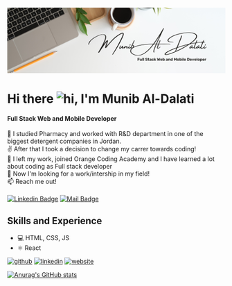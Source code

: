 
![Full Stack Web and Mobile Developer](https://github.com/munibdalati/munibdalati/blob/main/Banner.png)

# Hi there <img src="https://user-images.githubusercontent.com/1303154/88677602-1635ba80-d120-11ea-84d8-d263ba5fc3c0.gif" width="28px" height="28px" alt="hi">, I'm Munib Al-Dalati
#### Full Stack Web and Mobile Developer

👀 I studied Pharmacy and worked with R&D department in one of the biggest detergent companies in Jordan. <br />
:v:	After that I took a decision to change my carrer towards coding! <br />
🌱 I left my work, joined Orange Coding Academy and I have learned a lot about coding as Full stack developer  <br />
💞️ Now I'm looking for a work/intership in my field! <br />
📫 Reach me out! <br />
<br />
 [![Linkedin Badge](https://img.shields.io/badge/-Munib-0e76a8?style=flat&labelColor=0e76a8&logo=linkedin&logoColor=white)](https://www.linkedin.com/in/munib-dalati/) [![Mail Badge](https://img.shields.io/badge/-Munib-c0392b?style=flat&labelColor=c0392b&logo=gmail&logoColor=white)](mailto:munib.dalati@gmail.com)


## Skills and Experience
* 💻 HTML, CSS, JS
* ⚛ React





[<img src='https://cdn.jsdelivr.net/npm/simple-icons@3.0.1/icons/github.svg' alt='github' height='40'>](https://github.com/munibdalati)  [<img src='https://cdn.jsdelivr.net/npm/simple-icons@3.0.1/icons/linkedin.svg' alt='linkedin' height='40'>](https://www.linkedin.com/in/munib-dalati/)  [<img src='https://cdn.jsdelivr.net/npm/simple-icons@3.0.1/icons/icloud.svg' alt='website' height='40'>](https://munibaldalati-portfolio.netlify.app/)  



[![Anurag's GitHub stats](https://github-readme-stats.vercel.app/api?username=munibdalati)](https://github.com/anuraghazra/github-readme-stats)


